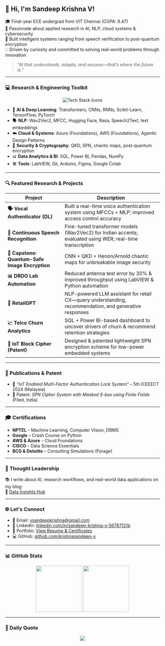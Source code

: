 ## 👋 Hi, I'm Sandeep Krishna V!

🎓 Final-year ECE undergrad from VIT Chennai (CGPA: 9.47)  
🧠 Passionate about applied research in AI, NLP, cloud systems & cybersecurity  
🧪 Built intelligent systems ranging from speech verification to post-quantum encryption  
💡 Driven by curiosity and committed to solving real-world problems through innovation

> _"AI that understands, adapts, and secures—that’s where the future is."_

---

### 💻 Research & Engineering Toolkit

<p align="center">
  <img src="https://skillicons.dev/icons?i=python,java,sql,azure,aws,git,github,tensorflow,pytorch,html,css,js,labview,arduino" alt="Tech Stack Icons" />
</p>

- 🧠 **AI & Deep Learning**: Transformers, CNNs, RNNs, Scikit-Learn, TensorFlow, PyTorch  
- 🗣️ **NLP**: Wav2Vec2, MFCC, Hugging Face, Rasa, Speech2Text, text embeddings  
- ☁️ **Cloud & Systems**: Azure (Foundations), AWS (Foundations), Agentic Design Patterns  
- 🔐 **Security & Cryptography**: QKD, SPN, chaotic maps, post-quantum encryption  
- 📊 **Data Analytics & BI**: SQL, Power BI, Pandas, NumPy  
- 🛠️ **Tools**: LabVIEW, Git, Arduino, Figma, Google Colab

---

### 🔍 Featured Research & Projects

| Project | Description |
|--------|-------------|
| **🗣️ Vocal Authenticator (DL)** | Built a real-time voice authentication system using MFCCs + MLP; improved access control accuracy |
| **🧠 Continuous Speech Recognition** | Fine-tuned transformer models (Wav2Vec2) for Indian accents; evaluated using WER; real-time transcription |
| **🔐 Capstone: Quantum-Safe Image Encryption** | CNN + QKD + Henon/Arnold chaotic maps for unbreakable image security |
| **📊 DRDO Lab Automation** | Reduced antenna test error by 30% & improved throughput using LabVIEW & Python automation |
| **🧠 RetailGPT** | NLP-powered LLM assistant for retail CX—query understanding, recommendation, and generative responses |
| **📈 Telco Churn Analytics** | SQL + Power BI-based dashboard to uncover drivers of churn & recommend retention strategies |
| **🧬 IoT Block Cipher (Patent)** | Designed & patented lightweight SPN encryption scheme for low-power embedded systems |

---

### 📃 Publications & Patent

- 📄 *“IoT Enabled Multi-Factor Authentication Lock System”* – 5th ICEEECT 2024 (Malaysia)  
- 🔏 Patent: *SPN Cipher System with Masked S-box using Finite Fields* (Filed, India)



---

### 🎓 Certifications

- **NPTEL** – Machine Learning, Computer Vision, DBMS  
- **Google** – Crash Course on Python  
- **AWS & Azure** – Cloud Foundations  
- **CISCO** – Data Science Essentials  
- **BCG & Deloitte** – Consulting Simulations (Forage)

---

### 🧠 Thought Leadership

📚 I write about AI, research workflows, and real-world data applications on my blog:  
🔗 [Data Insights Hub](https://data-insights-hub.blogspot.com/)

---

### 🌐 Let's Connect

- 📧 Email: [vsandeepkrishna@gmail.com](mailto:vsandeepkrishna@gmail.com)  
- 🔗 LinkedIn: [linkedin.com/in/sandeep-krishna-v-56787121b](https://www.linkedin.com/in/sandeep-krishna-v-56787121b)  
- 📂 Portfolio: [View Resume & Certificates](https://drive.google.com/file/d/1MFndVxmhe5pj-mKbSO7ugkB2044MkpNd/view?usp=drivesdk)  
- 💻 GitHub: [github.com/krishnasandeep-v](https://github.com/krishnasandeep-v)

---

### 📊 GitHub Stats

<p align="center">
  <img src="https://github-readme-stats.vercel.app/api?username=krishnasandeep-v&show_icons=true&theme=radical" height="150"/>
  <img src="https://github-readme-stats.vercel.app/api/top-langs/?username=krishnasandeep-v&layout=compact&theme=radical" height="150"/>
</p>

---

### 🔁 Daily Quote

<p align="center">
  <img src="https://quotes-github-readme.vercel.app/api?type=horizontal&theme=radical" />
</p>
